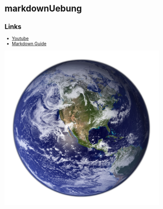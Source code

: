 # markdownUebung

## Links
* [Youtube](https://www.youtube.com/)
* [Markdown Guide](https://guides.github.com/features/mastering-markdown/)

![Earth](earth.png)
